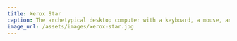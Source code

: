 ```yaml
---
title: Xerox Star
caption: The archetypical desktop computer with a keyboard, a mouse, and a graphical user interface, which is based on the desktop metaphor (windows, icons, folders) was first created at Xerox Parc during the 1970s and it has not changed significantly since then.
image_url: /assets/images/xerox-star.jpg
---
```

